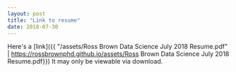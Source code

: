 ```yaml
---
layout: post
title: "Link to resume"
date: 2018-07-30
---
```


Here's a 
[link]({{ "/assets/Ross Brown Data Science July 2018 Resume.pdf" | https://rossbrownphd.github.io/assets/Ross Brown Data Science July 2018 Resume.pdf}}) 
It may only be viewable via download.




